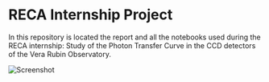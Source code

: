 # RECA Internship Project

In this repository is located the report and all the notebooks used during the RECA internship: Study of the Photon Transfer Curve in the CCD detectors of the Vera Rubin Observatory.

![Screenshot](![LSST_corp](https://user-images.githubusercontent.com/50031393/193422320-8f9ad3c7-5b7c-4b35-8c3b-f07305bcad4b.png))

